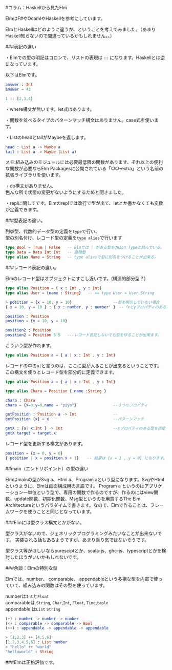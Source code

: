 #コラム：Haskellから見たElm

ElmはF#やOcamlやHaskellを参考にしています。

ElmとHaskellはどのように違うか、ということを考えてみました。（あまりHaskell知らないので間違っているかもしれません。。）


###表記の違い

・Elmでの型の明記はコロンで、リストの表現は `::` になります。Haskellとは逆になっています。

以下はElmです。

```elm
answer : Int
answer = 42

1 :: [2,3,4]
```

・where構文が無いです。let式はあります。

・関数を並べるタイプのパターンマッチ構文はありません。case式を使います。

・ListのheadとtailがMaybeを返します。

```elm
head : List a -> Maybe a
tail : List a -> Maybe (List a)
```

メモ:組み込みのモジュールには必要最低限の関数があります、それ以上の便利な関数が必要ならElm Packagesに公開されている「○○-extra」という名前の拡張ライブラリを使います。

・do構文がありません。  
色んな所で状態の変更がないようにするためと聞きました。

・replに関してです。Elmのreplでは改行で型が出て、letとか書かなくても変数が定義できます。


###型表記の違い。

列挙型、代数的データ型の定義を`type`で行い、  
型の別名付け、レコード型の定義を`type alias`で行います

```elm
type Bool = True | False   -- Elmでは | がある型をUnion Typeと読んでいる。
type Data = Data Int Int   -- 直積型
type alias Name = String   -- type aliasで型に別名をつけることが出来る。
```

###レコード表記の違い。

Elmのレコード型はオブジェクトにすこし近いです。(構造的部分型？)

```elm
type alias Position = { x : Int , y : Int}  
type alias User = {name : String}   -- == type User = User String

> position = {x = 10, y = 10}                  --型を明示していない場合
{ x = 10, y = 10 } : { x : number, y : number' }　--「xとyプロパティのある型」みたいなあつかい

position : Position
position = {x = 10, y = 10}  

position2 : Position
position2 = Position 5 5   ---レコード表記しないでも型を作ることが出来ます。
```


こういう型が作れます。

```elm
type alias Position a = { a | x : Int , y : Int}

```

レコードの中の`a|`と言うのは、ここに型が入ることが出来るということです。
この構文を使うとレコード型を部分的に定義できます。

```elm
type alias Position a = { a | x : Int , y : Int}

type alias Chara = Position { name :String }

chara : Chara
chara = {x=0,y=0,name = "piyo"}                --３つのプロパティ

getPosition : Position a -> Int                --
getPosition {x} = x                            --パターンマッチ

getX : {a| x:Int } -> Int                      --xプロパティのある型を指定
getX target = target.x

```

レコード型を更新する構文があります。

```elm
position = {x = 0, y = 0}
{ position | x = position.x + 1}　  -- 結果は {x = 1 , y = 0} になります。 x = x + 1 みたいなものです。
```

##main（エントリポイント）の型の違い

Elmはmainの型がSvg a、Html a、Program aという型になります。SvgやHtmlというように、Elmは画面構成用の言語です。
Program a というのはアプリケーション一単位という型で、専用の関数で作るのですが、作るのにはview関数、update関数、初期化関数、Msg型というのを用意するThe Elm Architectureというパラダイムで書きます。なので、Elmで作ることは、フレームワークを使うことと同じとなっています。


###Elmには型クラス構文とかがない。

型クラスがないので、ジェネリックプログラミングみたいなことが出来ないです。
実装される話もあるようですが、あまり乗り気ではないそうです。

型クラス等がほしいならpuresciptとか、scala-js、ghc-js、typescriptとかを検討したほうがいいかもしれないです。


###余談：Elmの特別な型

Elmでは、number、 comparable、 appendableという多相な型を内部で使っていて、組み込みの関数はその型を使っています。

numberは`Int`と`Float`  
comparableは `String`, `Char`,`Int`, `Float`, `Time`,`taple`  
appendable は`List` `String`  

```elm
(+) : number -> number -> number
(<) : comparable -> comparable -> Bool
(++) : appendable -> appendable -> appendable
```

```elm
> [1,2,3] ++ [4,5,6]
[1,2,3,4,5,6] : List number
> "hello" ++ "world"
"helloworld" : String
```


###Elmは正格評価です。

